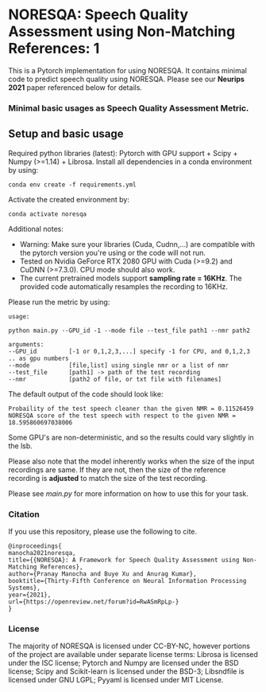 # NORESQA: Speech Quality Assessment using Non-Matching References: 1


This is a Pytorch implementation for using NORESQA. It contains minimal code to predict speech quality using NORESQA. Please see our **Neurips 2021** paper referenced below for details.

### Minimal basic usages as Speech Quality Assessment Metric.

##  Setup and basic usage

Required python libraries (latest): Pytorch with GPU support + Scipy + Numpy (>=1.14) + Librosa.
Install all dependencies in a conda environment by using:
```
conda env create -f requirements.yml
```
Activate the created environment by:
```
conda activate noresqa
```

Additional notes:
- Warning: Make sure your libraries (Cuda, Cudnn,...) are compatible with the pytorch version you're using or the code will not run.
- Tested on Nvidia GeForce RTX 2080 GPU with Cuda (>=9.2) and CuDNN (>=7.3.0). CPU mode should also work.
- The current pretrained models support **sampling rate = 16KHz**. The provided code automatically resamples the recording to 16KHz.

Please run the metric by using:
```
usage:

python main.py --GPU_id -1 --mode file --test_file path1 --nmr path2

arguments:
--GPU_id         [-1 or 0,1,2,3,...] specify -1 for CPU, and 0,1,2,3 .. as gpu numbers
--mode           [file,list] using single nmr or a list of nmr
--test_file      [path1] -> path of the test recording
--nmr            [path2 of file, or txt file with filenames]
```

The default output of the code should look like:

```
Probaility of the test speech cleaner than the given NMR = 0.11526459
NORESQA score of the test speech with respect to the given NMR = 18.595860697038006
```

Some GPU's are non-deterministic, and so the results could vary slightly in the lsb.

Please also note that the model inherently works when the size of the input recordings are same. If they are not, then the size of the reference recording is **adjusted** to match the size of the test recording.

Please see *main.py* for more information on how to use this for your task.

### Citation

If you use this repository, please use the following to cite.

```
@inproceedings{
manocha2021noresqa,
title={{NORESQA}: A Framework for Speech Quality Assessment using Non-Matching References},
author={Pranay Manocha and Buye Xu and Anurag Kumar},
booktitle={Thirty-Fifth Conference on Neural Information Processing Systems},
year={2021},
url={https://openreview.net/forum?id=RwASmRpLp-}
}
```

### License
The majority of NORESQA is licensed under CC-BY-NC, however portions of the project are available under separate license terms: Librosa is licensed under the ISC license; Pytorch and Numpy are licensed under the BSD license; Scipy and Scikit-learn is licensed under the BSD-3; Libsndfile is licensed under GNU LGPL; Pyyaml is licensed under MIT License.

